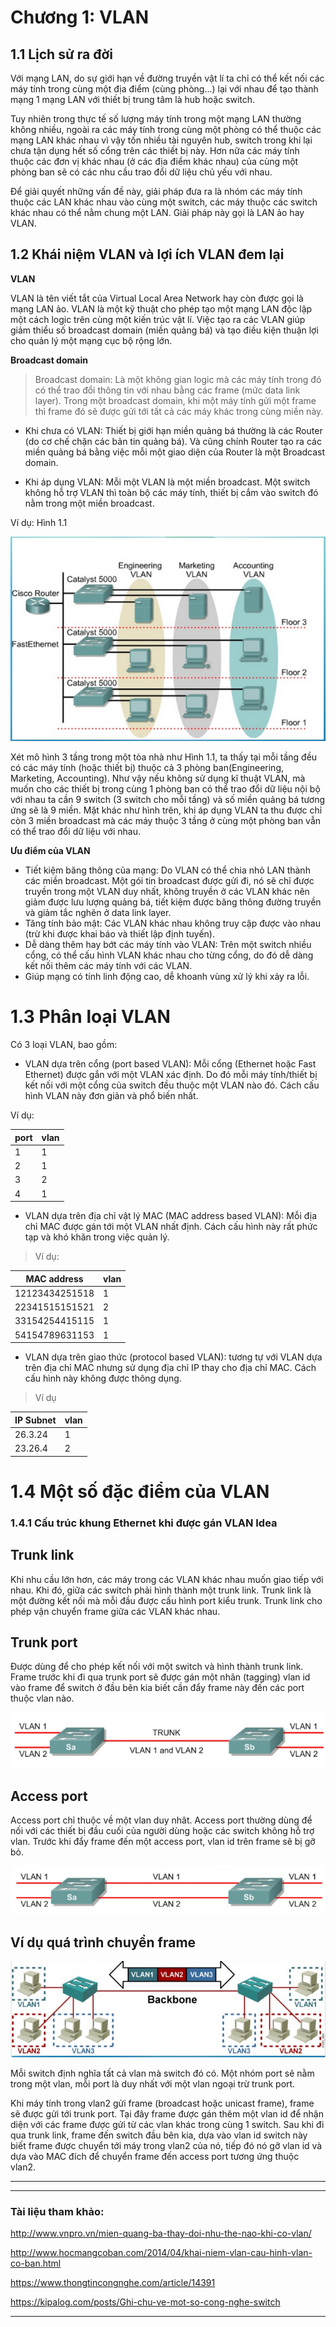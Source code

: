 
# Chương 1: VLAN 

## 1.1 Lịch sử ra đời
Với mạng LAN, do sự giới hạn về đường truyền vật lí ta chỉ có thể kết nối các máy tính trong cùng một địa điểm (cùng phòng...) lại với nhau để tạo thành mạng 1 mạng LAN với thiết bị trung tâm là hub hoặc switch. 

Tuy nhiên trong thực tế số lượng máy tính trong một mạng LAN thường không nhiều, ngoài ra các máy tính trong cùng một phòng có thể thuộc các mạng LAN khác nhau vì vậy tốn nhiều tài nguyên hub, switch trong khi lại chưa tận dụng hết số cổng trên các thiết bị này. Hơn nữa các máy tính thuộc các đơn vị khác nhau (ở các địa điểm khác nhau) của cùng một phòng ban sẽ có các nhu cầu trao đổi dữ liệu chủ yếu với nhau.

Để giải quyết những vấn đề này, giải pháp đưa ra là nhóm các máy tính thuộc các LAN khác nhau vào cùng một switch, các máy thuộc các switch khác nhau có thể nằm chung một LAN. Giải pháp này gọi là LAN ảo hay VLAN.

## 1.2 Khái niệm VLAN và lợi ích VLAN đem lại

**VLAN**

VLAN là tên viết tắt của Virtual Local Area Network hay còn được gọi là mạng LAN ảo. VLAN là một kỹ thuật cho phép tạo một mạng LAN độc lập một cách logic trên cùng một kiến trúc vật lí. Việc tạo ra các VLAN giúp giảm thiểu số broadcast domain (miền quảng bá) và tạo điều kiện thuận lợi cho quản lý một mạng cục bộ rộng lớn.

**Broadcast domain**
> Broadcast domain: Là một không gian logic mà các máy tính trong đó có thể trao đổi thông tin với nhau bằng các frame (mức data link layer). Trong một broadcast domain, khi một máy tính gửi một frame thì frame đó sẽ được gửi tới tất cả các máy khác trong cùng miền này. 
+ Khi chưa có VLAN: Thiết bị giới hạn miền quảng bá thường là các Router (do cơ chế chặn các bản tin quảng bá). Và cũng chính Router tạo ra các miền quảng bá bằng việc mỗi một giao diện của Router là một Broadcast domain.

+ Khi áp dụng VLAN: Mỗi một VLAN là một miền broadcast. Một switch không hỗ trợ VLAN thì toàn bộ các máy tính, thiết bị cắm vào switch đó nằm trong một miền broadcast.



Ví dụ: 
Hình 1.1

![h1](imageNet/h1net.png_45kl0vdr1p)

Xét mô hình 3 tầng trong một tòa nhà như Hình 1.1, ta thấy tại mỗi tầng đều có các máy tính (hoặc thiết bị) thuộc cả 3 phòng ban(Engineering, Marketing, Accounting). Như vậy nếu không sử dụng kĩ thuật VLAN, mà muốn cho các thiết bị trong cùng 1 phòng ban có thể trao đổi dữ liệu nội bộ với nhau ta cần 9 switch (3 switch cho mỗi tầng) và số miền quảng bá tương ứng sẽ là 9 miền. Mặt khác như hình trên, khi áp dụng VLAN ta thu được chỉ còn 3 miền broadcast mà các máy thuộc 3 tầng ở cùng một phòng ban vẫn có thể trao đổi dữ liệu với nhau.

**Ưu điểm của VLAN**
+ Tiết kiệm băng thông của mạng: Do VLAN có thể chia nhỏ LAN thành các miền broadcast. Một gói tin broadcast được gửi đi, nó sẽ chỉ được truyền trong một VLAN duy nhất, không truyền ở các VLAN khác nên giảm được lưu lượng quảng bá, tiết kiệm được băng thông đường truyền và giảm tắc nghẽn ở data link layer.
+ Tăng tính bảo mật: Các VLAN khác nhau không truy cập được vào nhau (trừ khi được khai báo và thiết lập định tuyến).
+ Dễ dàng thêm hay bớt các máy tính vào VLAN: Trên một switch nhiều cổng, có thể cấu hình VLAN khác nhau cho từng cổng, do đó dễ dàng kết nối thêm các máy tính với các VLAN.
+ Giúp mạng có tính linh động cao, dễ khoanh vùng xử lý khi xảy ra lỗi.

# 1.3 Phân loại VLAN

Có 3 loại VLAN, bao gồm:

+ VLAN dựa trên cổng (port based VLAN): Mỗi cổng (Ethernet hoặc Fast Ethernet) được gắn với một VLAN xác định. Do đó mỗi máy tính/thiết bị kết nối với một cổng của switch đều thuộc một VLAN nào đó. Cách cấu hình VLAN này đơn giản và phổ biến nhất.

Ví dụ:

port | vlan
---------|---------
 1 | 1 
 2 | 1 
 3 | 2
 4 | 1 

+ VLAN dựa trên địa chỉ vật lý MAC (MAC address based VLAN): Mỗi địa chỉ MAC được gán tới một VLAN nhất định. Cách cấu hình này rất phức tạp và khó khăn trong việc quản lý.
>Ví dụ:

MAC address | vlan | 
---------|----------|
12123434251518 | 1 |
22341515151521 | 2 | 
33154254415115 | 1 | 
54154789631153 | 1 |

+ VLAN dựa trên giao thức (protocol based VLAN): tương tự với VLAN dựa trên địa chỉ MAC nhưng sử dụng địa chỉ IP thay cho địa chỉ MAC. Cách cấu hình này không được thông dụng.

>Ví dụ
 

IP Subnet  | vlan | 
---------|----------|
 26.3.24 | 1 | 
 23.26.4 | 2 | 


# 1.4 Một số đặc điểm của VLAN
 
### 1.4.1 Cấu trúc khung Ethernet khi được gán VLAN Idea


## Trunk link
Khi nhu cầu lớn hơn, các máy trong các VLAN khác nhau muốn giao tiếp với nhau. Khi đó, giữa các switch phải hình thành một trunk link. Trunk link là một đường kết nối mà mỗi đầu được cấu hình port kiểu trunk. Trunk link cho phép vận chuyển frame giữa các VLAN khác nhau.

## Trunk port 
Được dùng để cho phép kết nối với một switch và hình thành trunk link. Frame trước khi đi qua trunk port sẽ được gán một nhãn (tagging) vlan id vào frame để switch ở đầu bên kia biết cần đẩy frame này đến các port thuộc vlan nào.

![trunk port](imageNet/vlan04.png)

## Access port 
Access port chỉ thuộc về một vlan duy nhât. Access port thường dùng để nối với các thiết bị đầu cuối của người dùng hoặc các switch không hỗ trợ vlan. Trước khi đẩy frame đến một access port, vlan id trên frame sẽ bị gỡ bỏ.

![access port](imageNet/vlan03.png)

## Ví dụ quá trình chuyển frame

![vlan01](imageNet/1.png_8k7hxhoeco)

Mỗi switch định nghĩa tất cả vlan mà switch đó có. Một nhóm port sẽ nằm trong một vlan, mỗi port là duy nhất với một vlan ngoại trừ trunk port.

Khi máy tính trong vlan2 gửi frame (broadcast hoặc unicast frame), frame sẽ được gửi tới trunk port. Tại đây frame được gán thêm một vlan id để nhận diện với các frame được gửi từ các vlan khác trong cùng 1 switch. Sau khi đi qua trunk link, frame đến switch đầu bên kia, dựa vào vlan id switch này biết frame được chuyển tới máy trong vlan2 của nó, tiếp đó nó gỡ vlan id và dựa vào MAC đích để chuyển frame đến access port tương ứng thuộc vlan2.



-------------------------------------------------



















-----------------------------------------------

### Tài liệu tham khảo:

http://www.vnpro.vn/mien-quang-ba-thay-doi-nhu-the-nao-khi-co-vlan/

http://www.hocmangcoban.com/2014/04/khai-niem-vlan-cau-hinh-vlan-co-ban.html

https://www.thongtincongnghe.com/article/14391

https://kipalog.com/posts/Ghi-chu-ve-mot-so-cong-nghe-switch



---------------------------------------------------